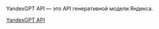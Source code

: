 <p>YandexGPT API — это API генеративной модели Яндекса.</p>  
<a href="https://cloud.yandex.ru/docs/yandexgpt/">YandexGPT API</a>
